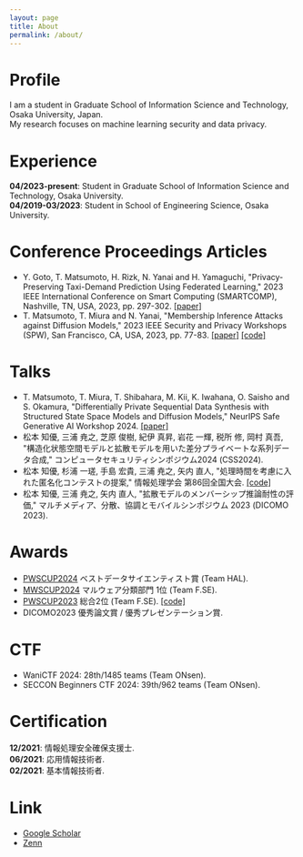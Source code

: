 ```yaml
---
layout: page
title: About
permalink: /about/
---
```


# Profile
I am a student in Graduate School of Information Science and Technology, Osaka University, Japan.  
My research focuses on machine learning security and data privacy.

# Experience
**04/2023-present**: Student in Graduate School of Information Science and Technology, Osaka University.  
**04/2019-03/2023**: Student in School of Engineering Science, Osaka University.

# Conference Proceedings Articles
- Y. Goto, T. Matsumoto, H. Rizk, N. Yanai and H. Yamaguchi, "Privacy-Preserving Taxi-Demand Prediction Using Federated Learning," 2023 IEEE International Conference on Smart Computing (SMARTCOMP), Nashville, TN, USA, 2023, pp. 297-302. [[paper]](https://ieeexplore.ieee.org/abstract/document/10207615)
- T. Matsumoto, T. Miura and N. Yanai, "Membership Inference Attacks against Diffusion Models," 2023 IEEE Security and Privacy Workshops (SPW), San Francisco, CA, USA, 2023, pp. 77-83. [[paper]](https://ieeexplore.ieee.org/abstract/document/10188618) [[code]](https://github.com/fseclab-osaka/mia-diffusion)

# Talks
- T. Matsumoto, T. Miura, T. Shibahara, M. Kii, K. Iwahana, O. Saisho and S. Okamura, "Differentially Private Sequential Data Synthesis with Structured State Space Models and Diffusion Models," NeurIPS Safe Generative AI Workshop 2024. [[paper]](https://openreview.net/forum?id=ntsBXjkjm7)
- 松本 知優, 三浦 尭之, 芝原 俊樹, 紀伊 真昇, 岩花 一輝, 税所 修, 岡村 真吾, "構造化状態空間モデルと拡散モデルを用いた差分プライベートな系列データ合成," コンピュータセキュリティシンポジウム2024 (CSS2024).
- 松本 知優, 杉浦 一瑳, 手島 宏貴, 三浦 尭之, 矢内 直人, "処理時間を考慮に入れた匿名化コンテストの提案," 情報処理学会 第86回全国大会. [[code]](https://github.com/yamato0126/pws-speed-cup)
- 松本 知優, 三浦 尭之, 矢内 直人, "拡散モデルのメンバーシップ推論耐性の評価," マルチメディア、分散、協調とモバイルシンポジウム 2023 (DICOMO 2023).

# Awards
- [PWSCUP2024](https://www.iwsec.org/pws/2024/cup24.html) ベストデータサイエンティスト賞 (Team HAL).
- [MWSCUP2024](https://www.iwsec.org/mws/mwscup.html) マルウェア分類部門 1位 (Team F.SE).
- [PWSCUP2023](https://www.iwsec.org/pws/2023/cup23.html) 総合2位 (Team F.SE). [[code]](https://github.com/fseclab-osaka/pwscup2023-public)
- DICOMO2023 優秀論文賞 / 優秀プレゼンテーション賞.

# CTF
- WaniCTF 2024: 28th/1485 teams (Team ONsen).
- SECCON Beginners CTF 2024: 39th/962 teams (Team ONsen).

# Certification
**12/2021**: 情報処理安全確保支援士.  
**06/2021**: 応用情報技術者.  
**02/2021**: 基本情報技術者.  

# Link
- [Google Scholar](https://scholar.google.co.jp/citations?user=YuOvoX4AAAAJ)
- [Zenn](https://zenn.dev/yamato0126)
